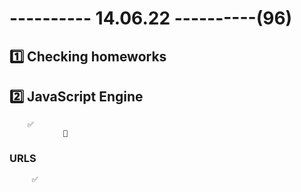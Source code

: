 # ---------- 14.06.22 ----------(96)

## 1️⃣ Checking homeworks

## 2️⃣ JavaScript Engine

        ✅
                🔷

### URLS

         ✅
